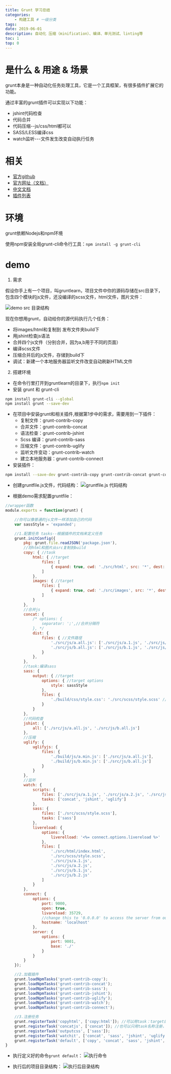 ```yaml
---
title: Grunt 学习总结
categories:
    - 构建工具 # 一级分类
tags:
date: 2019-06-01
description: 自动化 压缩（minification）、编译、单元测试、linting等
toc: 1
top: 0
---
```


# 是什么 & 用途 & 场景
grunt本身是一种自动化任务处理工具，它是一个工具框架，有很多插件扩展它的功能。

通过丰富的grunt插件可以实现以下功能：
- jshint代码检查
- 代码合并
- 代码压缩--js/css/html都可以
- SASS/LESS编译css
- watch监听---文件发生改变自动执行任务

# 相关
- [官方github](https://github.com/gruntjs)
- [官方网址（文档）](https://gruntjs.com/)
- [中文文档](http://www.gruntjs.net/)
- [插件列表](https://gruntjs.com/plugins)

# 环境
grunt依赖Nodejs和npm环境

使用npm安装全局grunt-cli命令行工具：`npm install -g grunt-cli`

# demo
1. 需求

假设你手上有一个项目，叫gruntlearn，项目文件中你的源码存储在src目录下，包含四个模块的js文件，还没编译的scss文件，html文件，图片文件：

![demo src 目录结构](/images/grunt/grunt01.png)

现在你想用grunt，自动给你的源代码执行几个任务：
- 将images/html和复制到 发布文件夹build下
- 用jshint检查js语法
- 合并四个js文件（分别合并，因为a,b用于不同的页面）
- 编译scss文件
- 压缩合并后的js文件，存储到build下
- 调试：新建一个本地服务器监听文件改变自动刷新HTML文件

2. 搭建环境

- 在命令行里打开到gruntlearn的目录下，执行`npm init`
- 安装 grunt 和 grunt-cli
```bash
npm install grunt-cli --global
npm install grunt --save-dev
```

- 在项目中安装grunt和相关插件,根据第1步中的需求，需要用到一下插件：
    - 复制文件：grunt-contrib-copy
    - 合并文件：grunt-contrib-concat
    - 语法检查：grunt-contrib-jshint
    - Scss 编译：grunt-contrib-sass
    - 压缩文件：grunt-contrib-uglify
    - 监听文件变动：grunt-contrib-watch
    - 建立本地服务器：grunt-contrib-connect
- 安装插件：
```bash
npm install --save-dev grunt-contrib-copy grunt-contrib-concat grunt-contrib-jshint grunt-contrib-sass grunt-contrib-uglify grunt-contrib-watch grunt-contrib-connect
```
- 创建gruntfile.js文件，代码结构：
![gruntfile.js 代码结构](/images/grunt/grunt02.png)

- 根据demo需求配置gruntfile：
```js
//wrapper函数
module.exports = function(grunt) {

    //你可以像普通的js文件一样添加自己的代码
    var sassStyle = 'expanded';

    //1.配置任务 tasks--根据插件的文档来定义任务
    grunt.initConfig({
        pkg: grunt.file.readJSON('package.json'),
        //将html和图片从src复制到build
        copy: { //task
            html: { //target
                files: [
                    { expand: true, cwd: './src/html', src: '*', dest: './build/html/' }
                ]
            },
            images: { //target
                files: [
                    { expand: true, cwd: './src/images', src: '*', dest: './build/images/' }
                ]
            }
        },
        //合并js
        concat: {
            /* options: {
                separator: ';',//合并分隔符
            }, */
            dist: {
                files: { //文件路径
                    './src/js/a.all.js': ['./src/js/a.1.js', './src/js/a.2.js'],
                    './src/js/b.all.js': ['./src/js/b.1.js', './src/js/b.2.js']
                }
            },
        },
        //task:编译sass
        sass: {
            output: { //target
                options: { //target options
                    style: sassStyle
                },
                files: {
                    './build/css/style.css': './src/scss/style.scss' //'目标文件':'源文件'
                }
            }
        },
        //代码检查
        jshint: {
            all: ['./src/js/a.all.js', './src/js/b.all.js']
        },
        //压缩
        uglify: {
            uglifyjs: {
                files: {
                    './build/js/a.min.js': ['./src/js/a.all.js'],
                    './build/js/b.min.js': ['./src/js/b.all.js']
                }
            }
        },
        //监听
        watch: {
            scripts: {
                files: ['./src/js/a.1.js', './src/js/a.2.js', './src/js/b.1.js', '/src/js/b.2.js'],
                tasks: ['concat', 'jshint', 'uglify']
            },
            sass: {
                files: ['./src/scss/style.scss'],
                tasks: ['sass']
            },
            livereload: {
                options: {
                    liverelload: '<%= connect.options.livereload %>'
                },
                files: [
                    './src/html/index.html',
                    './src/scss/style.scss',
                    './src/js/a.1.js',
                    './src/js/a.2.js',
                    './src/js/b.1.js',
                    './src/js/b.2.js'
                ]
            }
        },
        connect: {
            options: {
                port: 9000,
                open: true,
                livareload: 35729,
                //change this to '0.0.0.0' to access the server from outside
                hostname: 'localhost'
            },
            server: {
                options: {
                    port: 9001,
                    base: './'
                }
            }
        }
    });

    //2.加载插件
    grunt.loadNpmTasks('grunt-contrib-copy');
    grunt.loadNpmTasks('grunt-contrib-concat');
    grunt.loadNpmTasks('grunt-contrib-sass');
    grunt.loadNpmTasks('grunt-contrib-jshint');
    grunt.loadNpmTasks('grunt-contrib-uglify');
    grunt.loadNpmTasks('grunt-contrib-watch');
    grunt.loadNpmTasks('grunt-contrib-connect');

    //3.注册任务
    grunt.registerTask('copyhtml', ['copy:html']); //可以用task：target的方法分别注册
    grunt.registerTask('concatjs', ['concat']); //也可以只用task名称注册，默认执行task下全部target
    grunt.registerTask('outputcss', ['sass']);
    grunt.registerTask('watchit', ['concat', 'sass', 'jshint', 'uglify', 'connect', 'watch']);
    grunt.registerTask('default', ['copy', 'concat', 'sass', 'jshint', 'uglify']);
}
```

- 执行定义好的命令`grunt default`：
![执行命令](/images/grunt/grunt03.png)

- 执行后的项目目录结构：
![执行后目录结构](/images/grunt/grunt04.png)
